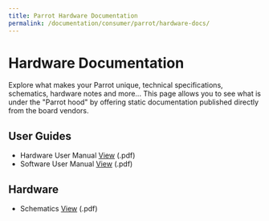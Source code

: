 ```yaml
---
title: Parrot Hardware Documentation
permalink: /documentation/consumer/parrot/hardware-docs/
---
```


# Hardware Documentation

Explore what makes your Parrot unique, technical specifications, schematics, hardware notes and more... This page allows you to see what is under the "Parrot hood" by offering static documentation published directly from the board vendors.

## User Guides

- Hardware User Manual [View](/documentation/consumer/sophon-edge/hardware-docs/files/parrot-hardware-user-manual.pdf) (.pdf)
- Software User Manual [View](/documentation/consumer/sophon-edge/hardware-docs/files/parrot-software-user-manual.pdf) (.pdf)

## Hardware

- Schematics [View](/documentation/consumer/sophon-edge/hardware-docs/files/parrot-edge-schematics.pdf) (.pdf)